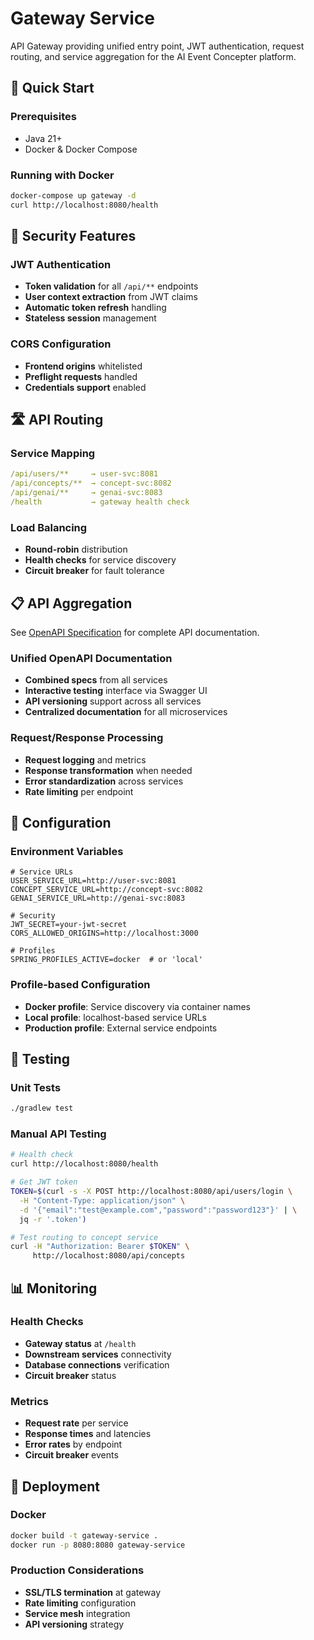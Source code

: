 
# Gateway Service

API Gateway providing unified entry point, JWT authentication, request routing, and service aggregation for the AI Event Concepter platform.

## 🚀 Quick Start

### Prerequisites
- Java 21+
- Docker & Docker Compose

### Running with Docker
```bash
docker-compose up gateway -d
curl http://localhost:8080/health
```

## 🔐 Security Features

### JWT Authentication
- **Token validation** for all `/api/**` endpoints
- **User context extraction** from JWT claims
- **Automatic token refresh** handling
- **Stateless session** management

### CORS Configuration
- **Frontend origins** whitelisted
- **Preflight requests** handled
- **Credentials support** enabled

## 🛣️ API Routing

### Service Mapping
```yaml
/api/users/**     → user-svc:8081
/api/concepts/**  → concept-svc:8082  
/api/genai/**     → genai-svc:8083
/health           → gateway health check
```

### Load Balancing
- **Round-robin** distribution
- **Health checks** for service discovery
- **Circuit breaker** for fault tolerance

## 📋 API Aggregation

See [OpenAPI Specification](../api/gateway.yaml) for complete API documentation.

### Unified OpenAPI Documentation
- **Combined specs** from all services  
- **Interactive testing** interface via Swagger UI
- **API versioning** support across all services
- **Centralized documentation** for all microservices

### Request/Response Processing
- **Request logging** and metrics
- **Response transformation** when needed
- **Error standardization** across services
- **Rate limiting** per endpoint

## 🔧 Configuration

### Environment Variables
```env
# Service URLs
USER_SERVICE_URL=http://user-svc:8081
CONCEPT_SERVICE_URL=http://concept-svc:8082
GENAI_SERVICE_URL=http://genai-svc:8083

# Security
JWT_SECRET=your-jwt-secret
CORS_ALLOWED_ORIGINS=http://localhost:3000

# Profiles
SPRING_PROFILES_ACTIVE=docker  # or 'local'
```

### Profile-based Configuration
- **Docker profile**: Service discovery via container names
- **Local profile**: localhost-based service URLs
- **Production profile**: External service endpoints

## 🧪 Testing

### Unit Tests
```bash
./gradlew test
```


### Manual API Testing
```bash
# Health check
curl http://localhost:8080/health

# Get JWT token
TOKEN=$(curl -s -X POST http://localhost:8080/api/users/login \
  -H "Content-Type: application/json" \
  -d '{"email":"test@example.com","password":"password123"}' | \
  jq -r '.token')

# Test routing to concept service
curl -H "Authorization: Bearer $TOKEN" \
     http://localhost:8080/api/concepts
```

## 📊 Monitoring

### Health Checks
- **Gateway status** at `/health`
- **Downstream services** connectivity
- **Database connections** verification
- **Circuit breaker** status

### Metrics
- **Request rate** per service
- **Response times** and latencies  
- **Error rates** by endpoint
- **Circuit breaker** events

## 🚀 Deployment

### Docker
```bash
docker build -t gateway-service .
docker run -p 8080:8080 gateway-service
```

### Production Considerations
- **SSL/TLS termination** at gateway
- **Rate limiting** configuration
- **Service mesh** integration
- **API versioning** strategy

